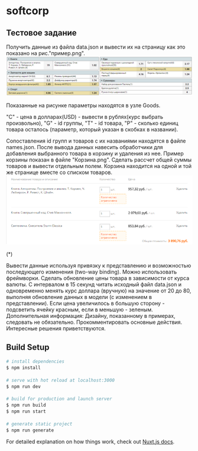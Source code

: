 # softcorp

## Тестовое задание

Получить данные из файла data.json и вывести их на страницу как это показано на рис."пример.png".
![пример](https://github.com/ivansteff/softcorp/raw/main/task/Example.png)

Показанные на рисунке параметры находятся в узле Goods. 

"C" - цена в долларах(USD) - вывести в рублях(курс выбрать произвольно),
"G" - id группы, 
"T" - id товара, 
"P" - сколько единиц товара осталось (параметр, который указан в скобках в названии).

Сопоставления id групп и товаров с их названиями находятся в файле names.json.
После вывода данных навесить обработчики для добавления выбранного товара в корзину и удаления из нее. Пример корзины показан в файле "Корзина.png". Сделать рассчет общей суммы товаров и вывести отдельным полем.
Корзина находится на одной и той же странице вместе со списком товаров.
![Корзина](https://github.com/ivansteff/softcorp/raw/main/task/Cart.png)

(*)

Вывести данные используя привязку к представлению и возможностью последующего изменения (two-way binding). Можно использовать фреймворки.
Сделать обновление цены товара в зависимости от курса валюты.
С интервалом в 15 секунд читать исходный файл data.json и одновременно менять курс доллара (вручную) на значение от 20 до 80, выполняя обновление данных в модели (с изменением в представлении). Если цена увеличилось в большую сторону - подсветить ячейку красным, если в меньшую - зеленым.
Дополнительная информация: Дизайну, показанному в примерах, следовать не обязательно. Прокомментировать основные действия. Интересные решения приветствуются.

## Build Setup

```bash
# install dependencies
$ npm install

# serve with hot reload at localhost:3000
$ npm run dev

# build for production and launch server
$ npm run build
$ npm run start

# generate static project
$ npm run generate
```

For detailed explanation on how things work, check out [Nuxt.js docs](https://nuxtjs.org).

